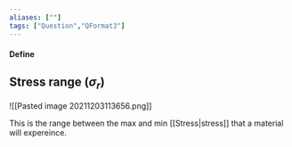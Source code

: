 ```yaml
---
aliases: [""]
tags: ["Question","QFormat3"]
---
```


#### Define
## Stress range ($\sigma_r$)

![[Pasted image 20211203113656.png]]

This is the range between the max and min [[Stress|stress]] that a material will expereince.